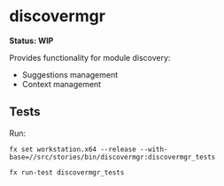 # discovermgr

**Status: WIP**

Provides functionality for module discovery:

- Suggestions management
- Context management

## Tests

Run:

```
fx set workstation.x64 --release --with-base=//src/stories/bin/discovermgr:discovermgr_tests

fx run-test discovermgr_tests
```
